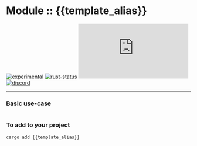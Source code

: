 <!-- {{# generate.module_header{} #}} -->

# Module :: {{template_alias}}
[![experimental](https://raster.shields.io/static/v1?label=stability&message=experimental&color=orange&logoColor=eee)](https://github.com/emersion/stability-badges#experimental) [![rust-status](https://github.com/Wandalen/wTools/actions/workflows/Module{{TemplateAlias}}Push.yml/badge.svg)](https://github.com/Wandalen/wTools/actions/workflows/Module{{TemplateAlias}}Push.yml) [![docs.rs](https://img.shields.io/docsrs/{{template_alias}}?color=e3e8f0&logo=docs.rs)](https://docs.rs/{{template_alias}}) [![discord](https://img.shields.io/discord/872391416519737405?color=eee&logo=discord&logoColor=eee&label=ask)](https://discord.gg/m3YfbXpUUY)

___

### Basic use-case

<!-- {{# generate.module{} #}} -->

``` rust
```

### To add to your project

``` bash
cargo add {{template_alias}}
```

